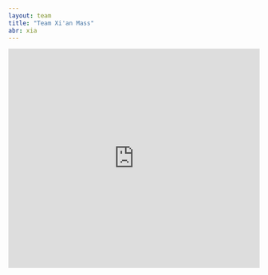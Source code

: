 ```yaml
---
layout: team
title: "Team Xi'an Mass"
abr: xia
---
```


<iframe frameborder="0" width="100%" height="440" src="http://v.qq.com/iframe/player.html?vid=t0339nudapm&tiny=0&auto=0" allowfullscreen></iframe>